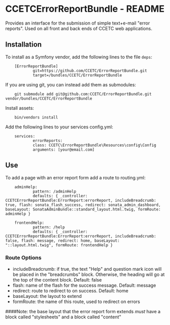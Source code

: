 # CCETCErrorReportBundle - README

Provides an interface for the submission of simple text+e-mail "error reports".
Used on all front and back ends of CCETC web applications.

## Installation
To install as a Symfony vendor, add the following lines to the file ``deps``:

        [ErrorReportBundle]
                git=https://github.com/CCETC/ErrorReportBundle.git
                target=/bundles/CCETC/ErrorReportBundle
                

If you are using git, you can instead add them as submodules:

        git submodule add git@github.com:CCETC/ErrorReportBundle.git vendor/bundles/CCETC/ErrorReportBundle

Install assets:

        bin/vendors install

Add the following lines to your services config.yml:

        services:
                errorReports:
                class: CCETC\ErrorReportBundle\Resources\config\Config
                arguments: [your@email.com]   


## Use
To add a page with an error report form add a route to routing.yml:

        adminHelp:
                pattern: /adminHelp
                defaults: { _controller: CCETCErrorReportBundle:ErrorReport:errorReport, includeBreadcrumb: true, flash: sonata_flash_success, redirect: sonata_admin_dashboard, baseLayout: SonataAdminBundle::standard_layout.html.twig, formRoute: adminHelp }

        frontendHelp:
                pattern: /help
                defaults: { _controller: CCETCErrorReportBundle:ErrorReport:errorReport, includeBreadcrumb: false, flash: message, redirect: home, baseLayout: "::layout.html.twig", formRoute: frontendHelp }


### Route Options
* includeBreadcrumb: if true, the text "Help" and question mark icon will be placed in the "breadcrumbs" block.  Otherwise, the heading will go at the top of the content block.  Default: false
* flash: name of the flash for the success message. Default: message
* redirect: route to redirect to on success. Default: home
* baseLayout: the layout to extend
* formRoute: the name of this route, used to redirect on errors

####Note:
the base layout that the error report form extends *must* have a block called "stylesheets" and a block called "content"